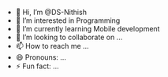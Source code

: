 - 👋 Hi, I’m @DS-Nithish
- 👀 I’m interested in Programming
- 🌱 I’m currently learning Mobile development
- 💞️ I’m looking to collaborate on ...
- 📫 How to reach me ...
- 😄 Pronouns: ...
- ⚡ Fun fact: ...

<!---
DS-Nithish/DS-Nithish is a ✨ special ✨ repository because its `README.md` (this file) appears on your GitHub profile.
You can click the Preview link to take a look at your changes.
--->
